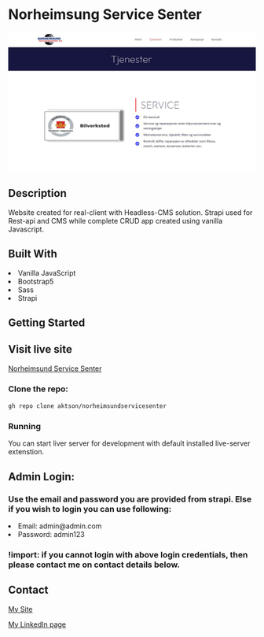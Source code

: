 # Norheimsung Service Senter

![image](https://github.com/aktson/norheimsundservicesenter/blob/main/images/nhs1.jpg)

## Description 

Website created for real-client with Headless-CMS solution. Strapi used for Rest-api and CMS while complete CRUD app created using vanilla Javascript.

## Built With

 <li> Vanilla JavaScript</li>
 <li> Bootstrap5</li>
 <li> Sass</li>
 <li> Strapi </li>

## Getting Started 

## Visit live site
[Norheimsund Service Senter](https://norhss.netlify.app/)

### Clone the repo:

```bash
gh repo clone aktson/norheimsundservicesenter
```

### Running

You can start liver server for development with default installed live-server extenstion.

## Admin Login:

### Use the email and password you are provided from strapi. Else if you wish to login you can use following:

<li> Email: admin@admin.com</li>
<li> Password: admin123</li>

### !import: if you cannot login with above login credentials, then please contact me on contact details below.

## Contact

[My Site](https://ankitsoni.dev/)

[My LinkedIn page](https://www.linkedin.com/in/ankit-soni-78177b1a/)

